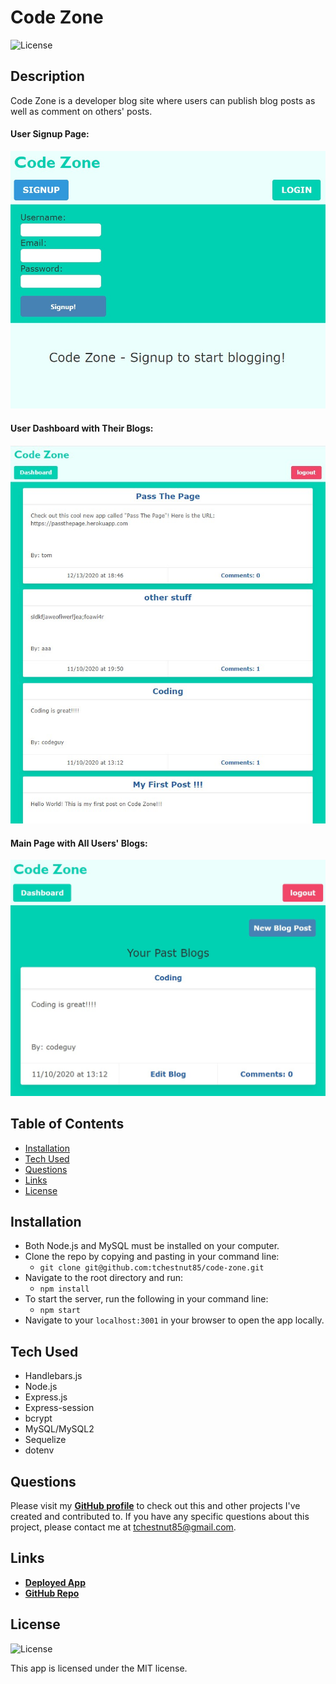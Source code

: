# Code Zone

  ![License](https://img.shields.io/badge/License%3A-MIT-green.svg)

  ## Description
  Code Zone is a developer blog site where users can publish blog posts as well as comment on others' posts.

 #### User Signup Page:
![User Signup](./assets/images/screenshot-1.JPG)

 #### User Dashboard with Their Blogs:
![User Dashboard](./assets/images/screenshot-2.JPG)

#### Main Page with All Users' Blogs:
![Main Blog Page](./assets/images/screenshot-3.JPG)

  ## Table of Contents
  - [Installation](#installation)
  - [Tech Used](#tech-used)
  - [Questions](#questions)
  - [Links](#links)
  - [License](#license) 
  
  ## Installation
  - Both Node.js and MySQL must be installed on your computer.
  - Clone the repo by copying and pasting in your command line: 
    - `git clone git@github.com:tchestnut85/code-zone.git`
  - Navigate to the root directory and run: 
    - `npm install`
  - To start the server, run the following in your command line: 
    - `npm start`
  - Navigate to your `localhost:3001` in your browser to open the app locally.

  ## Tech Used
  - Handlebars.js
  - Node.js
  - Express.js
  - Express-session
  - bcrypt 
  - MySQL/MySQL2
  - Sequelize
  - dotenv
  
  ## Questions
  Please visit my **[GitHub profile](https://github.com/tchestnut85/)** to check out this and other projects I've created and contributed to.
  If you have any specific questions about this project, please contact me at <tchestnut85@gmail.com>.

  ## Links
  - **[Deployed App](https://code-zone.herokuapp.com/)**
  - **[GitHub Repo](https://github.com/tchestnut85/code-zone/)**

  ## License
  ![License](https://img.shields.io/badge/License%3A-MIT-green.svg)
  
  This app is licensed under the MIT license.
